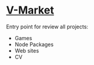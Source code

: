 # [V-Market](https://svladiko.github.io/market/)
Entry point for review all projects:
* Games
* Node Packages
* Web sites
* CV


